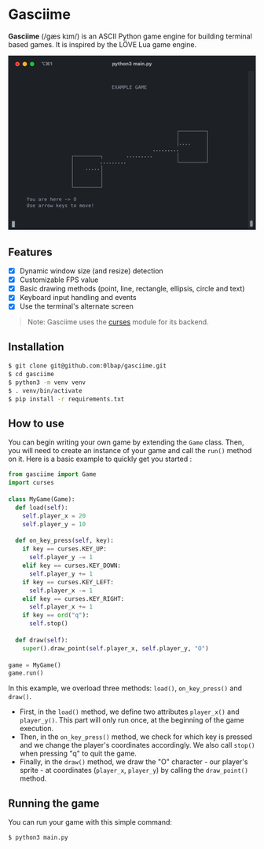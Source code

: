 # Gasciime

**Gasciime** (/ɡæs kɪm/) is an ASCII Python game engine for building terminal based games. It is inspired by the LÖVE Lua game engine.

<p align="center"><img src="example.gif" /></p>

## Features

- [x] Dynamic window size (and resize) detection
- [x] Customizable FPS value
- [x] Basic drawing methods (point, line, rectangle, ellipsis, circle and text)
- [x] Keyboard input handling and events
- [x] Use the terminal's alternate screen

> Note: Gasciime uses the [curses](https://docs.python.org/3/library/curses.html) module for its backend.

## Installation

```bash
$ git clone git@github.com:0lbap/gasciime.git
$ cd gasciime
$ python3 -m venv venv
$ . venv/bin/activate
$ pip install -r requirements.txt
```

## How to use

You can begin writing your own game by extending the `Game` class. Then, you will need to create an instance of your game and call the `run()` method on it. Here is a basic example to quickly get you started :

```py
from gasciime import Game
import curses

class MyGame(Game):
  def load(self):
    self.player_x = 20
    self.player_y = 10

  def on_key_press(self, key):
    if key == curses.KEY_UP:
      self.player_y -= 1
    elif key == curses.KEY_DOWN:
      self.player_y += 1
    if key == curses.KEY_LEFT:
      self.player_x -= 1
    elif key == curses.KEY_RIGHT:
      self.player_x += 1
    if key == ord("q"):
      self.stop()

  def draw(self):
    super().draw_point(self.player_x, self.player_y, "O")

game = MyGame()
game.run()
```

In this example, we overload three methods: `load()`, `on_key_press()` and `draw()`.

- First, in the `load()` method, we define two attributes `player_x()` and `player_y()`. This part will only run once, at the beginning of the game execution.
- Then, in the `on_key_press()` method, we check for which key is pressed and we change the player's coordinates accordingly. We also call `stop()` when pressing "q" to quit the game.
- Finally, in the `draw()` method, we draw the "O" character - our player's sprite - at coordinates (`player_x`, `player_y`) by calling the `draw_point()` method.

## Running the game

You can run your game with this simple command:

```bash
$ python3 main.py
```
